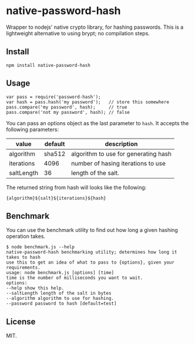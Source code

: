 # native-password-hash

Wrapper to nodejs' native crypto library, for hashing passwords.
This is a lightweight alternative to using brypt; no compilation steps.

## Install

    npm install native-password-hash

## Usage

    var pass = require('password-hash');
    var hash = pass.hash('my password');   // store this somewhere
    pass.compare('my password', hash);     // true
    pass.compare('not my password', hash); // false

You can pass an options object as the last parameter to `hash`.
It accepts the following parameters:  

| value      | default | description                          |
|------------|---------|--------------------------------------|
| algorithm  | sha512  | algorithm to use for generating hash |
| iterations | 4096    | number of hasing iterations to use   |
| saltLength | 36      | length of the salt.                  |

The returned string from hash will looks like the following:

    {algorithm}${salt}${iterations}${hash}

## Benchmark

You can use the benchmark utility to find out how long a given hashing operation takes.

    $ node benchmark.js --help
    native-password-hash benchmarking utility; determines how long it takes to hash
    use this to get an idea of what to pass to {options}, given your requirements.
    usage: node benchmark.js [options] [time]
    time is the number of milliseconds you want to wait.
    options:
    --help show this help.
    --saltLength length of the salt in bytes
    --algorithm algorithm to use for hashing.
    --password password to hash [default=test]

## License

MIT.
